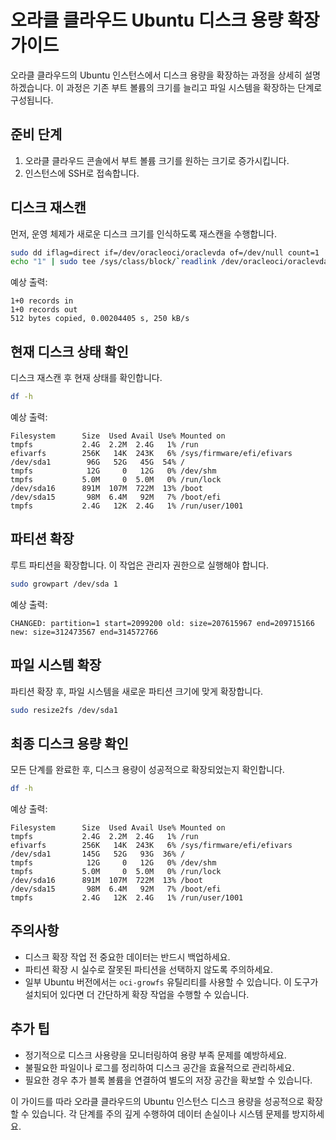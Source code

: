 # 오라클 클라우드 Ubuntu 디스크 용량 확장 가이드

오라클 클라우드의 Ubuntu 인스턴스에서 디스크 용량을 확장하는 과정을 상세히 설명하겠습니다. 이 과정은 기존 부트 볼륨의 크기를 늘리고 파일 시스템을 확장하는 단계로 구성됩니다.

## 준비 단계

1. 오라클 클라우드 콘솔에서 부트 볼륨 크기를 원하는 크기로 증가시킵니다.
2. 인스턴스에 SSH로 접속합니다.

## 디스크 재스캔

먼저, 운영 체제가 새로운 디스크 크기를 인식하도록 재스캔을 수행합니다.

```bash
sudo dd iflag=direct if=/dev/oracleoci/oraclevda of=/dev/null count=1
echo "1" | sudo tee /sys/class/block/`readlink /dev/oracleoci/oraclevda | cut -d'/' -f 2`/device/rescan
```

예상 출력:
```text
1+0 records in
1+0 records out
512 bytes copied, 0.00204405 s, 250 kB/s
```

## 현재 디스크 상태 확인

디스크 재스캔 후 현재 상태를 확인합니다.

```bash
df -h
```

예상 출력:
```text
Filesystem      Size  Used Avail Use% Mounted on
tmpfs           2.4G  2.2M  2.4G   1% /run
efivarfs        256K   14K  243K   6% /sys/firmware/efi/efivars
/dev/sda1        96G   52G   45G  54% /
tmpfs            12G     0   12G   0% /dev/shm
tmpfs           5.0M     0  5.0M   0% /run/lock
/dev/sda16      891M  107M  722M  13% /boot
/dev/sda15       98M  6.4M   92M   7% /boot/efi
tmpfs           2.4G   12K  2.4G   1% /run/user/1001
```

## 파티션 확장

루트 파티션을 확장합니다. 이 작업은 관리자 권한으로 실행해야 합니다.

```bash
sudo growpart /dev/sda 1
```

예상 출력:
```text
CHANGED: partition=1 start=2099200 old: size=207615967 end=209715166 new: size=312473567 end=314572766
```

## 파일 시스템 확장

파티션 확장 후, 파일 시스템을 새로운 파티션 크기에 맞게 확장합니다.

```bash
sudo resize2fs /dev/sda1
```

## 최종 디스크 용량 확인

모든 단계를 완료한 후, 디스크 용량이 성공적으로 확장되었는지 확인합니다.

```bash
df -h
```

예상 출력:
```text
Filesystem      Size  Used Avail Use% Mounted on
tmpfs           2.4G  2.2M  2.4G   1% /run
efivarfs        256K   14K  243K   6% /sys/firmware/efi/efivars
/dev/sda1       145G   52G   93G  36% /
tmpfs            12G     0   12G   0% /dev/shm
tmpfs           5.0M     0  5.0M   0% /run/lock
/dev/sda16      891M  107M  722M  13% /boot
/dev/sda15       98M  6.4M   92M   7% /boot/efi
tmpfs           2.4G   12K  2.4G   1% /run/user/1001
```

## 주의사항

- 디스크 확장 작업 전 중요한 데이터는 반드시 백업하세요.
- 파티션 확장 시 실수로 잘못된 파티션을 선택하지 않도록 주의하세요.
- 일부 Ubuntu 버전에서는 `oci-growfs` 유틸리티를 사용할 수 있습니다. 이 도구가 설치되어 있다면 더 간단하게 확장 작업을 수행할 수 있습니다.

## 추가 팁

- 정기적으로 디스크 사용량을 모니터링하여 용량 부족 문제를 예방하세요.
- 불필요한 파일이나 로그를 정리하여 디스크 공간을 효율적으로 관리하세요.
- 필요한 경우 추가 블록 볼륨을 연결하여 별도의 저장 공간을 확보할 수 있습니다.

이 가이드를 따라 오라클 클라우드의 Ubuntu 인스턴스 디스크 용량을 성공적으로 확장할 수 있습니다. 각 단계를 주의 깊게 수행하여 데이터 손실이나 시스템 문제를 방지하세요.
